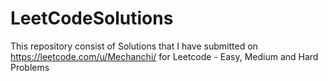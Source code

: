# LeetCodeSolutions
This repository consist of Solutions that I have submitted on https://leetcode.com/u/Mechanchi/ for Leetcode - Easy, Medium and Hard Problems
